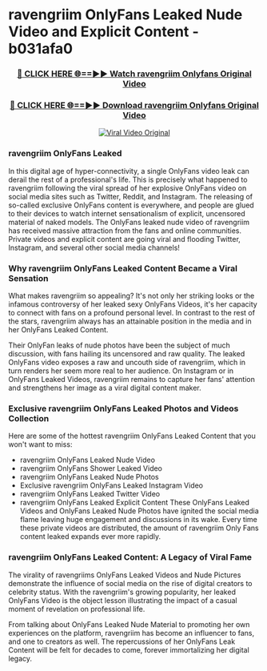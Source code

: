 # ravengriim OnlyFans Leaked Nude Video and Explicit Content - b031afa0

<div align="center">

### [🔴 CLICK HERE 🌐==►► Watch ravengriim Onlyfans Original Video](https://aff.leakpic.com/?utm_medium=9dac6e3e92780789e695eb65dc45befdb20081c8&utm_campaign=Link_for_leakpic_com)

### [🔴 CLICK HERE 🌐==►► Download ravengriim Onlyfans Original Video](https://aff.leakpic.com/?utm_medium=9dac6e3e92780789e695eb65dc45befdb20081c8&utm_campaign=Link_for_leakpic_com)

[![Viral Video Original](https://i.ibb.co.com/xMMVF88/686577567.gif)](https://aff.leakpic.com/?utm_medium=9dac6e3e92780789e695eb65dc45befdb20081c8&utm_campaign=Link_for_leakpic_com)

</div>

### ravengriim OnlyFans Leaked
In this digital age of hyper-connectivity, a single OnlyFans video leak can derail the rest of a professional's life. This is precisely what happened to ravengriim following the viral spread of her explosive OnlyFans video on social media sites such as Twitter, Reddit, and Instagram. The releasing of so-called exclusive OnlyFans content is everywhere, and people are glued to their devices to watch internet sensationalism of explicit, uncensored material of naked models. 
The OnlyFans leaked nude video of ravengriim has received massive attraction from the fans and online communities. Private videos and explicit content are going viral and flooding Twitter, Instagram, and several other social media channels!

### Why ravengriim OnlyFans Leaked Content Became a Viral Sensation
What makes ravengriim so appealing? It's not only her striking looks or the infamous controversy of her leaked sexy OnlyFans Videos, it's her capacity to connect with fans on a profound personal level. In contrast to the rest of the stars, ravengriim always has an attainable position in the media and in her OnlyFans Leaked Content.

Their OnlyFan leaks of nude photos have been the subject of much discussion, with fans hailing its uncensored and raw quality. The leaked OnlyFans video exposes a raw and uncouth side of ravengriim, which in turn renders her seem more real to her audience. On Instagram or in OnlyFans Leaked Videos, ravengriim remains to capture her fans' attention and strengthens her image as a viral digital content maker.

### Exclusive ravengriim OnlyFans Leaked Photos and Videos Collection
Here are some of the hottest ravengriim OnlyFans Leaked Content that you won't want to miss:
- ravengriim OnlyFans Leaked Nude Video
- ravengriim OnlyFans Shower Leaked Video
- ravengriim OnlyFans Leaked Nude Photos
- Exclusive ravengriim OnlyFans Leaked Instagram Video
- ravengriim OnlyFans Leaked Twitter Video
- ravengriim OnlyFans Leaked Explicit Content
These OnlyFans Leaked Videos and OnlyFans Leaked Nude Photos have ignited the social media flame leaving huge engagement and discussions in its wake. Every time these private videos are distributed, the amount of ravengriim Only Fans content leaked expands ever more rapidly.

### ravengriim OnlyFans Leaked Content: A Legacy of Viral Fame
The virality of ravengriims OnlyFans Leaked Videos and Nude Pictures demonstrate the influence of social media on the rise of digital creators to celebrity status. With the ravengriim's growing popularity, her leaked OnlyFans Video is the object lesson illustrating the impact of a casual moment of revelation on professional life.

From talking about OnlyFans Leaked Nude Material to promoting her own experiences on the platform, ravengriim has become an influencer to fans, and one to creators as well. The repercussions of her OnlyFans Leak Content will be felt for decades to come, forever immortalizing her digital legacy.
